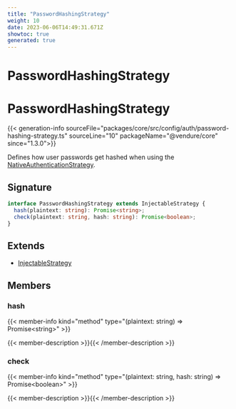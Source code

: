 ```yaml
---
title: "PasswordHashingStrategy"
weight: 10
date: 2023-06-06T14:49:31.671Z
showtoc: true
generated: true
---
```

<!-- This file was generated from the Vendure source. Do not modify. Instead, re-run the "docs:build" script -->

# PasswordHashingStrategy
<div class="symbol">


# PasswordHashingStrategy

{{< generation-info sourceFile="packages/core/src/config/auth/password-hashing-strategy.ts" sourceLine="10" packageName="@vendure/core" since="1.3.0">}}

Defines how user passwords get hashed when using the <a href='/typescript-api/auth/native-authentication-strategy#nativeauthenticationstrategy'>NativeAuthenticationStrategy</a>.

## Signature

```TypeScript
interface PasswordHashingStrategy extends InjectableStrategy {
  hash(plaintext: string): Promise<string>;
  check(plaintext: string, hash: string): Promise<boolean>;
}
```
## Extends

 * <a href='/typescript-api/common/injectable-strategy#injectablestrategy'>InjectableStrategy</a>


## Members

### hash

{{< member-info kind="method" type="(plaintext: string) => Promise&#60;string&#62;"  >}}

{{< member-description >}}{{< /member-description >}}

### check

{{< member-info kind="method" type="(plaintext: string, hash: string) => Promise&#60;boolean&#62;"  >}}

{{< member-description >}}{{< /member-description >}}


</div>
